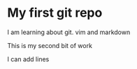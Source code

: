 # My first git repo

I am learning about git. vim and markdown

This is my second bit of work

I can add lines
